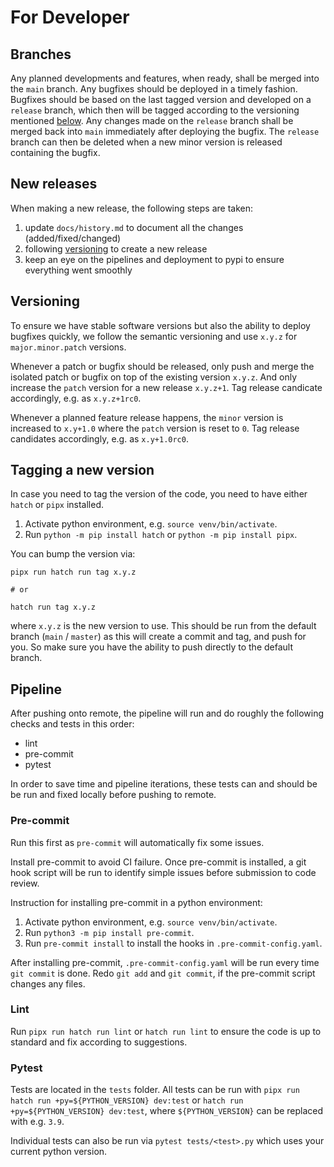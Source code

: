 # For Developer

## Branches

Any planned developments and features, when ready, shall be merged into the
`main` branch. Any bugfixes should be deployed in a timely fashion. Bugfixes
should be based on the last tagged version and developed on a `release` branch,
which then will be tagged according to the versioning mentioned
[below](#versioning). Any changes made on the `release` branch shall be merged
back into `main` immediately after deploying the bugfix. The `release` branch
can then be deleted when a new minor version is released containing the bugfix.

## New releases

When making a new release, the following steps are taken:

1. update `docs/history.md` to document all the changes (added/fixed/changed)
2. following [versioning](#versioning) to create a new release
3. keep an eye on the pipelines and deployment to pypi to ensure everything went
   smoothly

## Versioning

To ensure we have stable software versions but also the ability to deploy
bugfixes quickly, we follow the semantic versioning and use `x.y.z` for
`major.minor.patch` versions.

Whenever a patch or bugfix should be released, only push and merge the isolated
patch or bugfix on top of the existing version `x.y.z`. And only increase the
`patch` version for a new release `x.y.z+1`. Tag release candicate accordingly,
e.g. as `x.y.z+1rc0`.

Whenever a planned feature release happens, the `minor` version is increased to
`x.y+1.0` where the `patch` version is reset to `0`. Tag release candidates
accordingly, e.g. as `x.y+1.0rc0`.

## Tagging a new version

In case you need to tag the version of the code, you need to have either `hatch`
or `pipx` installed.

1. Activate python environment, e.g. `source venv/bin/activate`.
2. Run `python -m pip install hatch` or `python -m pip install pipx`.

You can bump the version via:

```
pipx run hatch run tag x.y.z

# or

hatch run tag x.y.z
```

where `x.y.z` is the new version to use. This should be run from the default
branch (`main` / `master`) as this will create a commit and tag, and push for
you. So make sure you have the ability to push directly to the default branch.

## Pipeline

After pushing onto remote, the pipeline will run and do roughly the following
checks and tests in this order:

- lint
- pre-commit
- pytest

In order to save time and pipeline iterations, these tests can and should be be
run and fixed locally before pushing to remote.

### Pre-commit

Run this first as `pre-commit` will automatically fix some issues.

Install pre-commit to avoid CI failure. Once pre-commit is installed, a git hook
script will be run to identify simple issues before submission to code review.

Instruction for installing pre-commit in a python environment:

1. Activate python environment, e.g. `source venv/bin/activate`.
2. Run `python3 -m pip install pre-commit`.
3. Run `pre-commit install` to install the hooks in `.pre-commit-config.yaml`.

After installing pre-commit, `.pre-commit-config.yaml` will be run every time
`git commit` is done. Redo `git add` and `git commit`, if the pre-commit script
changes any files.

### Lint

Run `pipx run hatch run lint` or `hatch run lint` to ensure the code is up to
standard and fix according to suggestions.

### Pytest

Tests are located in the `tests` folder. All tests can be run with
`pipx run hatch run +py=${PYTHON_VERSION} dev:test` or
`hatch run +py=${PYTHON_VERSION} dev:test`, where `${PYTHON_VERSION}` can be
replaced with e.g. `3.9`.

Individual tests can also be run via `pytest tests/<test>.py` which uses your
current python version.

